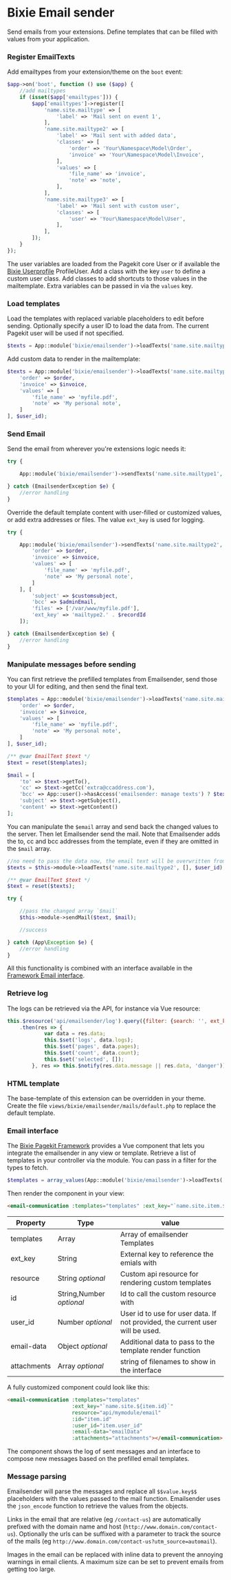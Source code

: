 # Bixie Email sender

Send emails from your extensions. Define templates that can be filled with values from your application.

### Register EmailTexts
 
Add emailtypes from your extension/theme on the `boot` event:

```php
$app->on('boot', function () use ($app) {
    //add mailtypes
    if (isset($app['emailtypes'])) {
        $app['emailtypes']->register([
            'name.site.mailtype' => [
                'label' => 'Mail sent on event 1',
            ],
            'name.site.mailtype2' => [
                'label' => 'Mail sent with added data',
                'classes' => [
                    'order' => 'Your\Namespace\Model\Order',
                    'invoice' => 'Your\Namespace\Model\Invoice',
                ],
                'values' => [
                    'file_name' => 'invoice',
                    'note' => 'note',
                ],
            ],
            'name.site.mailtype3' => [
                'label' => 'Mail sent with custom user',
                'classes' => [
                    'user' => 'Your\Namespace\Model\User',
                ],
            ],
        ]);
    }
});
```

The user variables are loaded from the Pagekit core User or if available the [Bixie Userprofile](https://github.com/Bixie/pagekit-userprofile) 
ProfileUser. Add a class with the key `user` to define a custom user class.
Add classes to add shortcuts to those values in the mailtemplate. Extra variables can be passed in via the `values` key.

### Load templates

Load the templates with replaced variable placeholders to edit before sending. Optionally specify a user ID to load the data from. The current
Pagekit user will be used if not specified.

```php
$texts = App::module('bixie/emailsender')->loadTexts('name.site.mailtype1', [], $user_id);
```

Add custom data to render in the mailtemplate:

```php
$texts = App::module('bixie/emailsender')->loadTexts('name.site.mailtype2', [
    'order' => $order,
    'invoice' => $invoice,
    'values' => [
        'file_name' => 'myfile.pdf',
        'note' => 'My personal note',
    ]
], $user_id);
```

### Send Email

Send the email from wherever you're extensions logic needs it:

```php
try {

    App::module('bixie/emailsender')->sendTexts('name.site.mailtype1', [], $user_id);

} catch (EmailsenderException $e) {
    //error handling
}
```

Override the default template content with user-filled or customized values, or add extra addresses or files. The 
value `ext_key` is used for logging.

```php
try {

    App::module('bixie/emailsender')->sendTexts('name.site.mailtype2', [
        'order' => $order,
        'invoice' => $invoice,
        'values' => [
            'file_name' => 'myfile.pdf',
            'note' => 'My personal note',
        ]
    ], [
        'subject' => $customsubject,
        'bcc' => $adminEmail,
        'files' => ['/var/www/myfile.pdf'],
        'ext_key' => 'mailtype2.' . $recordId
    ]);

} catch (EmailsenderException $e) {
    //error handling
}
```

### Manipulate messages before sending

You can first retrieve the prefilled templates from Emailsender, send those to your UI for editing, and then send the final text.

```php
$templates = App::module('bixie/emailsender')->loadTexts('name.site.mailtype2', [
    'order' => $order,
    'invoice' => $invoice,
    'values' => [
        'file_name' => 'myfile.pdf',
        'note' => 'My personal note',
    ]
], $user_id);

/** @var EmailText $text */
$text = reset($templates);

$mail = [
    'to' => $text->getTo(),
    'cc' => $text->getCc('extra@ccaddress.com'),
    'bcc' => App::user()->hasAccess('emailsender: manage texts') ? $text->getBcc() : '',
    'subject' => $text->getSubject(),
    'content' => $text->getContent()
];
```

You can manipulate the `$email` array and send back the changed values to the server. Then let Emailsender send the mail. Note 
that Emailsender adds the to, cc and bcc addresses from the template, even if they are omitted in the `$mail` array.

```php
//no need to pass the data now, the email text will be overwritten from `$email`
$texts = $this->module->loadTexts('name.site.mailtype2', [], $user_id);

/** @var EmailText $text */
$text = reset($texts);

try {

    //pass the changed array `$mail`
    $this->module->sendMail($text, $mail);

    //success

} catch (App\Exception $e) {
    //error handling
}
```

All this functionality is combined with an interface available in the [Framework Email interface](#email-interface).

### Retrieve log

The logs can be retrieved via the API, for instance via Vue resource:

```js
this.$resource('api/emailsender/log').query({filter: {search: '', ext_key: 'mailtype2.34', order: 'sent desc'}, page: 0})
    .then(res => {
            var data = res.data;
            this.$set('logs', data.logs);
            this.$set('pages', data.pages);
            this.$set('count', data.count);
            this.$set('selected', []);
        }, res => this.$notify(res.data.message || res.data, 'danger'));
```

### HTML template

The base-template of this extension can be overridden in your theme. Create the file `views/bixie/emailsender/mails/default.php` to 
replace the default template.

### Email interface

The [Bixie Pagekit Framework](https://github.com/Bixie/pk-framework) provides a Vue component that lets you integrate the emailsender 
in any view or template.
Retrieve a list of templates in your controller via the module. You can pass in a filter for the types to fetch.

```php
$templates = array_values(App::module('bixie/emailsender')->loadTexts('name.site.'));
```

Then render the component in your view:

```html
<email-communication :templates="templates" :ext_key="`name.site.item.${item.id}`"></email-communication>
```

Property | Type | value 
---------|------|-------
templates | Array                   | Array of emailsender Templates
ext_key   |  String                 | External key to reference the emials with
resource  |  String _optional_      | Custom api resource for rendering custom templates
id        |  String,Number _optional_| Id to call the custom resource with
user_id   |  Number _optional_      | User id to use for user data. If not provided, the current user will be used.
email-data | Object _optional_      | Additional data to pass to the template render function
attachments | Array _optional_      | string of filenames to show in the interface

A fully customized component could look like this:

```html
<email-communication :templates="templates"
                     :ext_key="`name.site.${item.id}`"
                     resource="api/mymodule/email"
                     :id="item.id"
                     :user_id="item.user_id"
                     :email-data="emailData"
                     :attachments="attachments"></email-communication>

```

The component shows the log of sent messages and an interface to compose new messages based on the prefilled email templates.

### Message parsing

Emailsender will parse the messages and replace all `$$value.key$$` placeholders with the values passed to the mail function. 
Emailsender uses the `json_encode` function to retrieve the values from the objects.

Links in the email that are relative (eg `/contact-us`) are automatically prefixed with the domain name and 
host (`http://www.domain.com/contact-us`). Optionally the urls can be suffixed with a parameter to track the source of 
the mails (eg `http://www.domain.com/contact-us?utm_source=automail`).

Images in the email can be replaced with inline data to prevent the annoying warnings in email clients. A maximum size can 
be set to prevent emails from getting too large.
